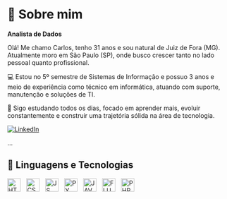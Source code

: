 # 👋 Sobre mim

**Analista de Dados**

Olá! Me chamo Carlos, tenho 31 anos e sou natural de Juiz de Fora (MG). Atualmente moro em São Paulo (SP), onde busco crescer tanto no lado pessoal quanto profissional.

💻 Estou no 5º semestre de Sistemas de Informação e possuo 3 anos e meio de experiência como técnico em informática, atuando com suporte, manutenção e soluções de TI.

🚀 Sigo estudando todos os dias, focado em aprender mais, evoluir constantemente e construir uma trajetória sólida na área de tecnologia.

<p align="left">
  <a href="https://www.linkedin.com/in/eucarlosalberto/" target="_blank">
    <img 
      src="https://img.shields.io/badge/LinkedIn-0077B5?style=for-the-badge&logo=linkedin&logoColor=white" 
      alt="LinkedIn"
    />
  </a>

...

## 🤖 Linguagens e Tecnologias
<img
  align="left"
  alt="HTML"
  title="HTML"
  width="30px"
  style="padding-right: 10px;"
  src="https://cdn.jsdelivr.net/gh/devicons/devicon@latest/icons/html5/html5-original-wordmark.svg" 
/>
<img
  align="left"
  alt="CSS"
  title="CSS"
  width="30px"
  style="padding-right: 10px;"
  src="https://cdn.jsdelivr.net/gh/devicons/devicon@latest/icons/css3/css3-original-wordmark.svg" 
/>
<img
  align="left"
  alt="JS"
  title="JS"
  width="30px"
  style="padding-right: 10px;"
  src="https://cdn.jsdelivr.net/gh/devicons/devicon@latest/icons/javascript/javascript-original.svg"
/>
<img
  align="left"
  alt="PY"
  title="PY"
  width="30px"
  style="padding-right: 10px;"
  src="https://cdn.jsdelivr.net/gh/devicons/devicon@latest/icons/python/python-original-wordmark.svg"
/>
<img
  align="left"
  alt="JAVA"
  title="JAVA"
  width="30px"
  style="padding-right: 10px;"
  src="https://cdn.jsdelivr.net/gh/devicons/devicon@latest/icons/java/java-original.svg"
/>
<img
  align="left"
  alt="FLUTTER"
  title="FLUTTER"
  width="30px"
  style="padding-right: 10px;"
  src="https://cdn.jsdelivr.net/gh/devicons/devicon@latest/icons/flutter/flutter-original.svg"
/>
<img
  align="left"
  alt="PHP"
  title="PHP"
  width="30px"
  style="padding-right: 10px;"
  src="https://cdn.jsdelivr.net/gh/devicons/devicon@latest/icons/php/php-original.svg"
/>
          
